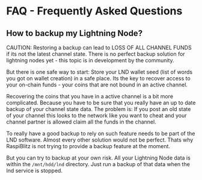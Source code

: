 # FAQ - Frequently Asked Questions

## How to backup my Lightning Node?

CAUTION:  Restoring a backup can lead to LOSS OF ALL CHANNEL FUNDS if its not the latest channel state. There is no perfect backup solution for lightning nodes yet - this topic is in development by the community.

But there is one safe way to start: Store your LND wallet seed (list of words you got on wallet creation) in a safe place. Its the key to recover access to your on-chain funds - your coins that are not bound in an active channel.

Recovering the coins that you have in a active channel is a bit more complicated. Because you have to be sure that you really have an up to date backup of your channel state data. The problem is: If you post an old state of your channel this looks to the network like you want to cheat and your channel partner is allowed claim all the funds in the channel.

To really have a good backup to rely on such feature needs to be part of the LND software. Almost every other solution would not be perfect. Thats why RaspiBlitz is not trying to provide a backup feature at the moment.

But you can try to backup at your own risk. All your Lightning Node data is within the `/mnt/hdd/lnd` directory. Just run a backup of that data when the lnd service is stopped.